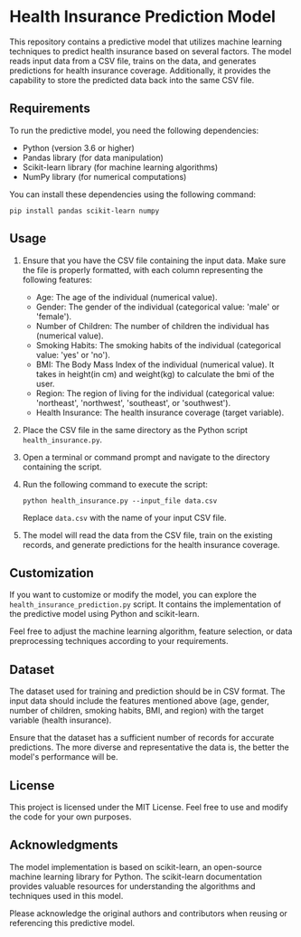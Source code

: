 # Health Insurance Prediction Model

This repository contains a predictive model that utilizes machine learning techniques to predict health insurance based on several factors. The model reads input data from a CSV file, trains on the data, and generates predictions for health insurance coverage. Additionally, it provides the capability to store the predicted data back into the same CSV file.

## Requirements

To run the predictive model, you need the following dependencies:

- Python (version 3.6 or higher)
- Pandas library (for data manipulation)
- Scikit-learn library (for machine learning algorithms)
- NumPy library (for numerical computations)

You can install these dependencies using the following command:

```
pip install pandas scikit-learn numpy
```

## Usage

1. Ensure that you have the CSV file containing the input data. Make sure the file is properly formatted, with each column representing the following features:

   - Age: The age of the individual (numerical value).
   - Gender: The gender of the individual (categorical value: 'male' or 'female').
   - Number of Children: The number of children the individual has (numerical value).
   - Smoking Habits: The smoking habits of the individual (categorical value: 'yes' or 'no').
   - BMI: The Body Mass Index of the individual (numerical value). It takes in height(in cm) and weight(kg) to calculate the bmi of the user.
   - Region: The region of living for the individual (categorical value: 'northeast', 'northwest', 'southeast', or 'southwest').
   - Health Insurance: The health insurance coverage (target variable).

2. Place the CSV file in the same directory as the Python script `health_insurance.py`.

3. Open a terminal or command prompt and navigate to the directory containing the script.

4. Run the following command to execute the script:

   ```
   python health_insurance.py --input_file data.csv
   ```

   Replace `data.csv` with the name of your input CSV file.

5. The model will read the data from the CSV file, train on the existing records, and generate predictions for the health insurance coverage.

## Customization

If you want to customize or modify the model, you can explore the `health_insurance_prediction.py` script. It contains the implementation of the predictive model using Python and scikit-learn.

Feel free to adjust the machine learning algorithm, feature selection, or data preprocessing techniques according to your requirements.

## Dataset

The dataset used for training and prediction should be in CSV format. The input data should include the features mentioned above (age, gender, number of children, smoking habits, BMI, and region) with the target variable (health insurance).

Ensure that the dataset has a sufficient number of records for accurate predictions. The more diverse and representative the data is, the better the model's performance will be.

## License

This project is licensed under the MIT License. Feel free to use and modify the code for your own purposes.

## Acknowledgments

The model implementation is based on scikit-learn, an open-source machine learning library for Python. The scikit-learn documentation provides valuable resources for understanding the algorithms and techniques used in this model.

Please acknowledge the original authors and contributors when reusing or referencing this predictive model.
